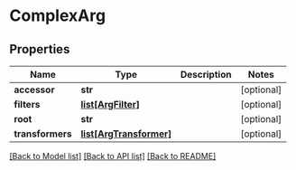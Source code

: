 # ComplexArg

## Properties
Name | Type | Description | Notes
------------ | ------------- | ------------- | -------------
**accessor** | **str** |  | [optional] 
**filters** | [**list[ArgFilter]**](ArgFilter.md) |  | [optional] 
**root** | **str** |  | [optional] 
**transformers** | [**list[ArgTransformer]**](ArgTransformer.md) |  | [optional] 

[[Back to Model list]](../README.md#documentation-for-models) [[Back to API list]](../README.md#documentation-for-api-endpoints) [[Back to README]](../README.md)


